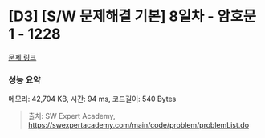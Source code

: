 # [D3] [S/W 문제해결 기본] 8일차 - 암호문1 - 1228 

[문제 링크](https://swexpertacademy.com/main/code/problem/problemDetail.do?contestProbId=AV14w-rKAHACFAYD) 

### 성능 요약

메모리: 42,704 KB, 시간: 94 ms, 코드길이: 540 Bytes



> 출처: SW Expert Academy, https://swexpertacademy.com/main/code/problem/problemList.do